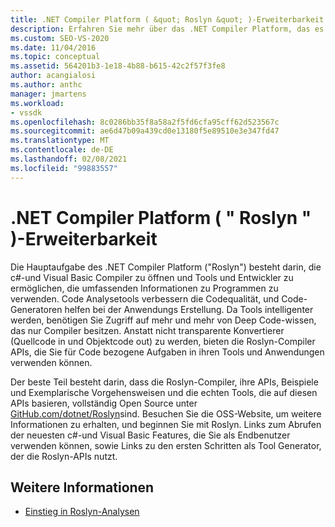 ```yaml
---
title: .NET Compiler Platform ( &quot; Roslyn &quot; )-Erweiterbarkeit | Microsoft-Dokumentation
description: Erfahren Sie mehr über das .NET Compiler Platform, das es Tools und Entwicklern ermöglicht, die umfassenden Informationen zu Programmen zu verwenden.
ms.custom: SEO-VS-2020
ms.date: 11/04/2016
ms.topic: conceptual
ms.assetid: 564201b3-1e18-4b88-b615-42c2f57f3fe8
author: acangialosi
ms.author: anthc
manager: jmartens
ms.workload:
- vssdk
ms.openlocfilehash: 8c0286bb35f8a58a2f5fd6cfa95cff62d523567c
ms.sourcegitcommit: ae6d47b09a439cd0e13180f5e89510e3e347fd47
ms.translationtype: MT
ms.contentlocale: de-DE
ms.lasthandoff: 02/08/2021
ms.locfileid: "99883557"
---
```

# <a name="net-compiler-platform-quotroslynquot-extensibility"></a>.NET Compiler Platform ( &quot; Roslyn &quot; )-Erweiterbarkeit
Die Hauptaufgabe des .NET Compiler Platform ("Roslyn") besteht darin, die c#-und Visual Basic Compiler zu öffnen und Tools und Entwickler zu ermöglichen, die umfassenden Informationen zu Programmen zu verwenden. Code Analysetools verbessern die Codequalität, und Code-Generatoren helfen bei der Anwendungs Erstellung. Da Tools intelligenter werden, benötigen Sie Zugriff auf mehr und mehr von Deep Code-wissen, das nur Compiler besitzen. Anstatt nicht transparente Konvertierer (Quellcode in und Objektcode out) zu werden, bieten die Roslyn-Compiler APIs, die Sie für Code bezogene Aufgaben in ihren Tools und Anwendungen verwenden können.

 Der beste Teil besteht darin, dass die Roslyn-Compiler, ihre APIs, Beispiele und Exemplarische Vorgehensweisen und die echten Tools, die auf diesen APIs basieren, vollständig Open Source unter [GitHub.com/dotnet/Roslyn](https://github.com/dotnet/Roslyn)sind. Besuchen Sie die OSS-Website, um weitere Informationen zu erhalten, und beginnen Sie mit Roslyn. Links zum Abrufen der neuesten c#-und Visual Basic Features, die Sie als Endbenutzer verwenden können, sowie Links zu den ersten Schritten als Tool Generator, der die Roslyn-APIs nutzt.

## <a name="see-also"></a>Weitere Informationen
- [Einstieg in Roslyn-Analysen](../extensibility/getting-started-with-roslyn-analyzers.md)
